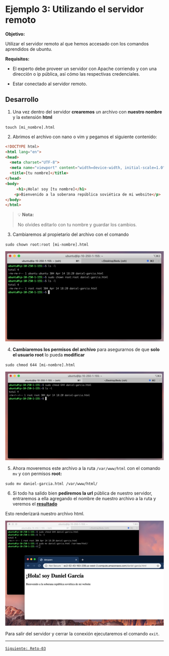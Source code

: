 # Ejemplo 3: Utilizando el servidor remoto

**Objetivo:**

Utilizar el servidor remoto al que hemos accesado con los comandos aprendidos de ubuntu.

**Requisitos:**

- El experto debe proveer un servidor con Apache corriendo y con una dirección o ip pública, así cómo  las respectivas credenciales.

- Estar conectado al servidor remoto.

## Desarrollo

1. Una vez dentro del servidor **crearemos** un archivo con **nuestro nombre** y la extensión **html**

`touch [mi_nombre].html`

2. Abrimos el archivo con nano o vim y pegamos el siguiente contenido:

```html
<!DOCTYPE html>
<html lang="en">
<head>
  <meta charset="UTF-8">
  <meta name="viewport" content="width=device-width, initial-scale=1.0">
  <title>[tu nombre]</title>
</head>
<body>
	 <h1>¡Hola! soy [tu nombre]</h1>
	<p>Bienvenido a la soberana república soviética de mi website</p>
</body>
</html>
```

>💡 **Nota:**
>
>No olvides editarlo con tu nombre y guardar los cambios.

3. Cambiaremos al propietario del archivo con el comando

`sudo chown root:root [mi-nombre].html`

![img/Untitled.png](img/Untitled.png)

4. **Cambiaremos los permisos del archivo** para asegurarnos de que **solo el usuario root** lo pueda **modificar**

`sudo chmod 644 [mi-nombre].html`

![img/Untitled%201.png](img/Untitled%201.png)

5. Ahora moveremos este archivo a la ruta `/var/www/html` con el comando `mv` y con permisos **root:**

`sudo mv daniel-garcia.html /var/www/html/`

6. Si todo ha salido bien **pediremos la url** pública de nuestro servidor, entraremos a ella agregando el nombre de nuestro archivo a la ruta y veremos el [**resultado**](http://ec2-52-43-163-239.us-west-2.compute.amazonaws.com/daniel-garcia.html)

Esto renderizará nuestro archivo html.

![img/Untitled%202.png](img/Untitled%202.png)

Para salir del servidor y cerrar la conexión ejecutaremos el comando `exit`.

-------

[`Siguiente: Reto-03`](../Reto-03)
